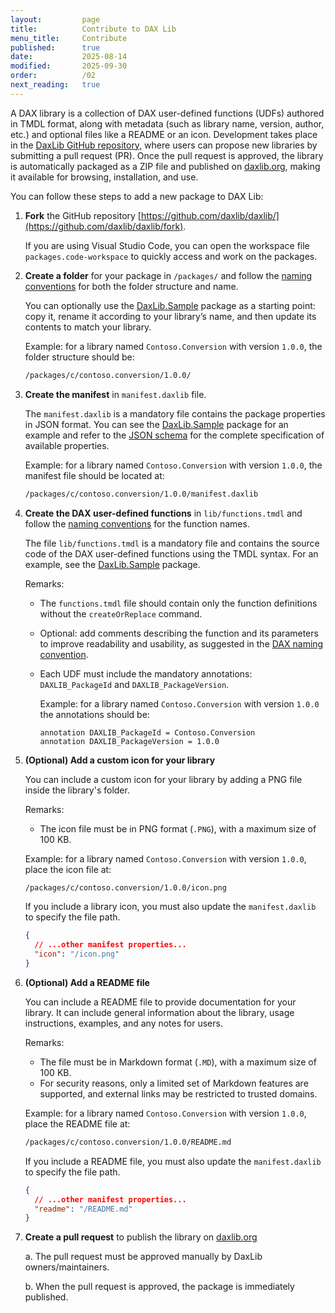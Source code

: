 ```yaml
---
layout:         page
title:          Contribute to DAX Lib
menu_title:     Contribute
published:      true
date:           2025-08-14
modified:       2025-09-30
order:          /02
next_reading:   true
---
```


A DAX library is a collection of DAX user-defined functions (UDFs) authored in TMDL format, along with metadata (such as library name, version, author, etc.) and optional files like a README or an icon.
Development takes place in the [DaxLib GitHub repository](https://github.com/daxlib/daxlib/), where users can propose new libraries by submitting a pull request (PR).
Once the pull request is approved, the library is automatically packaged as a ZIP file and published on [daxlib.org](https://daxlib.org/), making it available for browsing, installation, and use.

You can follow these steps to add a new package to DAX Lib:

1. **Fork** the GitHub repository [https://github.com/daxlib/daxlib/](https://github.com/daxlib/daxlib/fork).

    If you are using Visual Studio Code, you can open the workspace file `packages.code-workspace` to quickly access and work on the packages.

2. **Create a folder** for your package in `/packages/` and follow the [naming conventions](naming-conventions.md) for both the folder structure and name.

    You can optionally use the [DaxLib.Sample](https://github.com/daxlib/daxlib/tree/main/packages/d/daxlib.sample/0.1.6) package as a starting point: copy it, rename it according to your library’s name, and then update its contents to match your library.

    Example: for a library named `Contoso.Conversion` with version `1.0.0`, the folder structure should be:

    ```bash
    /packages/c/contoso.conversion/1.0.0/
    ```
    
3. **Create the manifest** in `manifest.daxlib` file.
    
    The `manifest.daxlib` is a mandatory file contains the package properties in JSON format. You can see the [DaxLib.Sample](https://daxlib.org/package/DaxLib.Sample/#code) package for an example and refer to the [JSON schema](https://github.com/daxlib/daxlib/blob/main/schemas/manifest/1.0.0/manifest.1.0.0.schema.json) for the complete specification of available properties.

    Example: for a library named `Contoso.Conversion` with version `1.0.0`, the manifest file should be located at:

    ```bash
    /packages/c/contoso.conversion/1.0.0/manifest.daxlib
    ```

4. **Create the DAX user-defined functions** in `lib/functions.tmdl` and follow the [naming conventions](naming-conventions.md) for the function names.

    The file `lib/functions.tmdl` is a mandatory file and contains the source code of the DAX user-defined functions using the TMDL syntax. For an example, see the [DaxLib.Sample](https://daxlib.org/package/DaxLib.Sample/#code) package.

    Remarks: 
    - The `functions.tmdl` file should contain only the function definitions without the `createOrReplace` command.
    - Optional: add comments describing the function and its parameters to improve readability and usability, as suggested in the [DAX naming convention](https://docs.sqlbi.com/dax-style/dax-naming-conventions#comments).
    - Each UDF must include the mandatory annotations: `DAXLIB_PackageId` and `DAXLIB_PackageVersion`.

        Example: for a library named `Contoso.Conversion` with version `1.0.0` the annotations should be:
        
        ``` text
        annotation DAXLIB_PackageId = Contoso.Conversion
        annotation DAXLIB_PackageVersion = 1.0.0
        ```

5. **(Optional) Add a custom icon for your library**

    You can include a custom icon for your library by adding a PNG file inside the library's folder. 
    
    Remarks: 
    - The icon file must be in PNG format (`.PNG`), with a maximum size of 100 KB.

    Example: for a library named `Contoso.Conversion` with version `1.0.0`, place the icon file at:

    ```bash
    /packages/c/contoso.conversion/1.0.0/icon.png
    ```

    If you include a library icon, you must also update the `manifest.daxlib` to specify the file path.

    ```json
    {
      // ...other manifest properties...
      "icon": "/icon.png"
    }
    ```

6. **(Optional) Add a README file**

    You can include a README file to provide documentation for your library. It can include general information about the library, usage instructions, examples, and any notes for users.

    Remarks: 
    - The file must be in Markdown format (`.MD`), with a maximum size of 100 KB.
    - For security reasons, only a limited set of Markdown features are supported, and external links may be restricted to trusted domains.

    Example: for a library named `Contoso.Conversion` with version `1.0.0`, place the README file at:

    ```bash
    /packages/c/contoso.conversion/1.0.0/README.md
    ```

    If you include a README file, you must also update the `manifest.daxlib` to specify the file path.

    ```json
    {
      // ...other manifest properties...
      "readme": "/README.md"
    }
    ```

7. **Create a pull request** to publish the library on [daxlib.org](https://daxlib.org/)

    a. The pull request must be approved manually by DaxLib owners/maintainers.

    b. When the pull request is approved, the package is immediately published.
